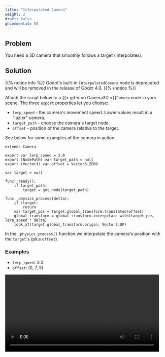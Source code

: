 ```yaml
---
title: "Interpolated Camera"
weight: 2
draft: false
ghcommentid: 88
---
```

## Problem

You need a 3D camera that smoothly follows a target (interpolates).

## Solution

{{% notice info %}}
Godot's built-in `InterpolatedCamera` node is deprecated and will be removed in the release of Godot 4.0.
{{% /notice %}}

Attach the script below to a {{< gd-icon Camera3D >}}`Camera` node in your scene. The three `export` properties let you choose:

* `lerp_speed` - the camera's movement speed. Lower values result in a "lazier" camera.
* `target_path` - choose the camera's target node.
* `offset` - position of the camera relative to the target.

See below for some examples of the camera in action.

```gdscript
extends Camera

export var lerp_speed = 3.0
export (NodePath) var target_path = null
export (Vector3) var offset = Vector3.ZERO

var target = null

func _ready():
    if target_path:
        target = get_node(target_path)

func _physics_process(delta):
    if !target:
        return
    var target_pos = target.global_transform.translated(offset)
    global_transform = global_transform.interpolate_with(target_pos, lerp_speed * delta)
    look_at(target.global_transform.origin, Vector3.UP)
```

In the `_physics_process()` function we interpolate the camera's position with the `target`'s (plus `offset`).

### Examples

* `lerp_speed`: 3.0
* `offset`: (0, 7, 5)


<video width="500" controls src="/godot_recipes/3.x/img/3d_sphere_car_07.webm"></video>